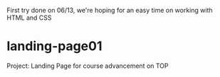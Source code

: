 First try done on 06/13, we're hoping for an easy time on working with HTML and CSS

# landing-page01
Project: Landing Page for course advancement on TOP
